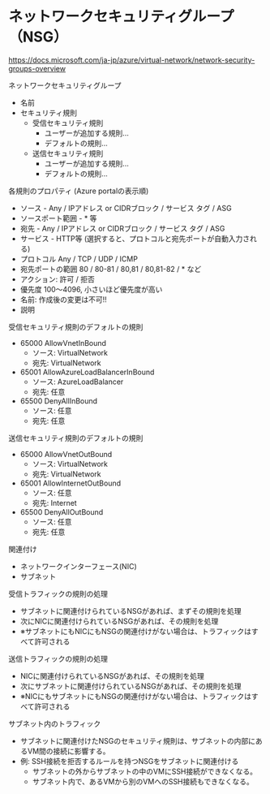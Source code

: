 
# ネットワークセキュリティグループ（NSG）

https://docs.microsoft.com/ja-jp/azure/virtual-network/network-security-groups-overview

ネットワークセキュリティグループ
- 名前
- セキュリティ規則
  - 受信セキュリティ規則
    - ユーザーが追加する規則...
    - デフォルトの規則...
  - 送信セキュリティ規則
    - ユーザーが追加する規則...
    - デフォルトの規則...

各規則のプロパティ (Azure portalの表示順)
- ソース - Any / IPアドレス or CIDRブロック / サービス タグ / ASG
- ソースポート範囲 - * 等
- 宛先 - Any / IPアドレス or CIDRブロック / サービス タグ / ASG
- サービス - HTTP等 (選択すると、プロトコルと宛先ポートが自動入力される)
- プロトコル Any / TCP / UDP / ICMP
- 宛先ポートの範囲 80 / 80-81 / 80,81 / 80,81-82 / * など
- アクション: 許可 / 拒否
- 優先度 100～4096, 小さいほど優先度が高い
- 名前: 作成後の変更は不可!!
- 説明

受信セキュリティ規則のデフォルトの規則
- 65000 AllowVnetInBound
  - ソース: VirtualNetwork
  - 宛先: VirtualNetwork
- 65001 AllowAzureLoadBalancerInBound
  - ソース: AzureLoadBalancer
  - 宛先: 任意
- 65500 DenyAllInBound
  - ソース: 任意
  - 宛先: 任意

送信セキュリティ規則のデフォルトの規則
- 65000 AllowVnetOutBound
  - ソース: VirtualNetwork
  - 宛先: VirtualNetwork
- 65001 AllowInternetOutBound
  - ソース: 任意
  - 宛先: Internet
- 65500 DenyAllOutBound
  - ソース: 任意
  - 宛先: 任意

関連付け
- ネットワークインターフェース(NIC)
- サブネット

受信トラフィックの規則の処理
- サブネットに関連付けられているNSGがあれば、まずその規則を処理
- 次にNICに関連付けられているNSGがあれば、その規則を処理
- ※サブネットにもNICにもNSGの関連付けがない場合は、トラフィックはすべて許可される

送信トラフィックの規則の処理
- NICに関連付けられているNSGがあれば、その規則を処理
- 次にサブネットに関連付けられているNSGがあれば、その規則を処理
- ※NICにもサブネットにもNSGの関連付けがない場合は、トラフィックはすべて許可される

サブネット内のトラフィック
- サブネットに関連付けたNSGのセキュリティ規則は、サブネットの内部にあるVM間の接続に影響する。
- 例: SSH接続を拒否するルールを持つNSGをサブネットに関連付ける
  - サブネットの外からサブネットの中のVMにSSH接続ができなくなる。
  - サブネット内で、あるVMから別のVMへのSSH接続もできなくなる。

